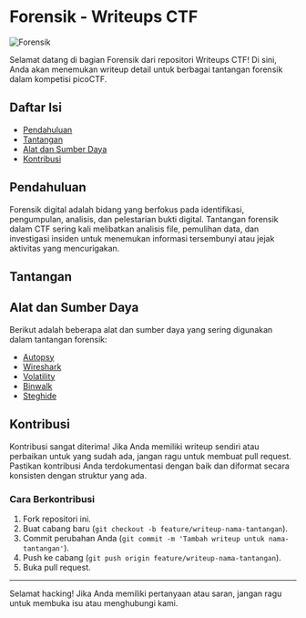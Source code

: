 # Forensik - Writeups CTF

![Forensik](https://www.ignitetechnologies.in/images/digital-forensic.png)

Selamat datang di bagian Forensik dari repositori Writeups CTF! Di sini, Anda akan menemukan writeup detail untuk berbagai tantangan forensik dalam kompetisi picoCTF.

## Daftar Isi

- [Pendahuluan](#pendahuluan)
- [Tantangan](#tantangan)
- [Alat dan Sumber Daya](#alat-dan-sumber-daya)
- [Kontribusi](#kontribusi)

## Pendahuluan

Forensik digital adalah bidang yang berfokus pada identifikasi, pengumpulan, analisis, dan pelestarian bukti digital. Tantangan forensik dalam CTF sering kali melibatkan analisis file, pemulihan data, dan investigasi insiden untuk menemukan informasi tersembunyi atau jejak aktivitas yang mencurigakan.

## Tantangan


## Alat dan Sumber Daya

Berikut adalah beberapa alat dan sumber daya yang sering digunakan dalam tantangan forensik:

- [Autopsy](https://www.sleuthkit.org/autopsy/)
- [Wireshark](https://www.wireshark.org/)
- [Volatility](https://www.volatilityfoundation.org/)
- [Binwalk](https://github.com/ReFirmLabs/binwalk)
- [Steghide](http://steghide.sourceforge.net/)

## Kontribusi

Kontribusi sangat diterima! Jika Anda memiliki writeup sendiri atau perbaikan untuk yang sudah ada, jangan ragu untuk membuat pull request. Pastikan kontribusi Anda terdokumentasi dengan baik dan diformat secara konsisten dengan struktur yang ada.

### Cara Berkontribusi

1. Fork repositori ini.
2. Buat cabang baru (`git checkout -b feature/writeup-nama-tantangan`).
3. Commit perubahan Anda (`git commit -m 'Tambah writeup untuk nama-tantangan'`).
4. Push ke cabang (`git push origin feature/writeup-nama-tantangan`).
5. Buka pull request.


---

Selamat hacking! Jika Anda memiliki pertanyaan atau saran, jangan ragu untuk membuka isu atau menghubungi kami.

